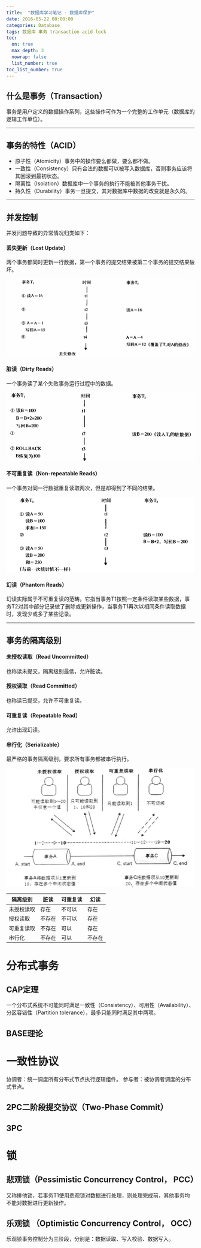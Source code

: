 ```yaml
---
title:  "数据库学习笔记 - 数据库保护"
date: 2016-05-22 00:00:00
categories: Database
tags: 数据库 事务 transaction acid lock
toc:
  on: true
  max_depth: 3
  nowrap: false
  list_number: true
toc_list_number: true
---
```


## 什么是事务（Transaction）

事务是用户定义的数据操作系列，这些操作可作为一个完整的工作单元（数据库的逻辑工作单位）。
<!-- more -->

---



## 事务的特性（ACID）

* 原子性（Atomicity）事务中的操作要么都做，要么都不做。
* 一致性（Consistency）只有合法的数据可以被写入数据库，否则事务应该将其回滚到最初状态。
* 隔离性（Isolation）数据库中一个事务的执行不能被其他事务干扰。
* 持久性（Durability）事务一旦提交，其对数据库中数据的改变就是永久的。

---



## 并发控制

并发问题导致的异常情况归类如下：

#### 丢失更新（Lost Update）

两个事务都同时更新一行数据，第一个事务的提交结果被第二个事务的提交结果破坏。



![lost_update](/images/db/transaction/2016_05_26_lost_update.png)



#### 脏读（Dirty Reads）

一个事务读了某个失败事务运行过程中的数据。

![ldirty_reads](/images/db/transaction/2016_05_26_dirty_reads.png)



#### 不可重复读（Non-repeatable Reads）

一个事务对同一行数据重复读取两次，但是却得到了不同的结果。

![non_repeatable_reads](/images/db/transaction/2016_05_26_non_repeatable_reads.png)



#### 幻读（Phantom Reads）

幻读实际属于不可重复读的范畴。它指当事务T1按照一定条件读取某些数据，事务T2对其中部分记录做了删除或更新操作，当事务T1再次以相同条件读取数据时，发现少或多了某些记录。

---

## 事务的隔离级别

#### 未授权读取（Read Uncommitted）
也称读未提交，隔离级别最低，允许脏读。

#### 授权读取（Read Committed）
也称读已提交，允许不可重复读。

#### 可重复读（Repeatable Read）
允许出现幻读。

#### 串行化（Serializable）
最严格的事务隔离级别，要求所有事务都被串行执行。

![transaction_isolation_level](/images/db/transaction/2016_05_26_transaction_isolation_level.png)

| 隔离级别  | 脏读   | 可重复读 | 幻读   |
| ----- | ---- | ---- | ---- |
| 未授权读取 | 存在   | 不可以  | 存在   |
| 授权读取  | 不存在  | 不可以  | 存在   |
| 可重复读取 | 不存在  | 可以   | 存在   |
| 串行化   | 不存在  | 可以   | 不存在  |

# 分布式事务

## CAP定理
一个分布式系统不可能同时满足一致性（Consistency）、可用性（Availability）、分区容错性（Partition tolerance），最多只能同时满足其中两项。

## BASE理论

# 一致性协议

协调者：统一调度所有分布式节点执行逻辑组件。
参与者：被协调者调度的分布式节点。

## 2PC二阶段提交协议（Two-Phase Commit）

## 3PC

# 锁

## 悲观锁（Pessimistic Concurrency Control， PCC）
又称排他锁，若事务T1使用悲观锁对数据进行处理，则处理完成前，其他事务均不能对数据进行更新操作。

## 乐观锁 （Optimistic Concurrency Control， OCC）
乐观锁事务控制分为三阶段，分别是：数据读取、写入校验、数据写入。

